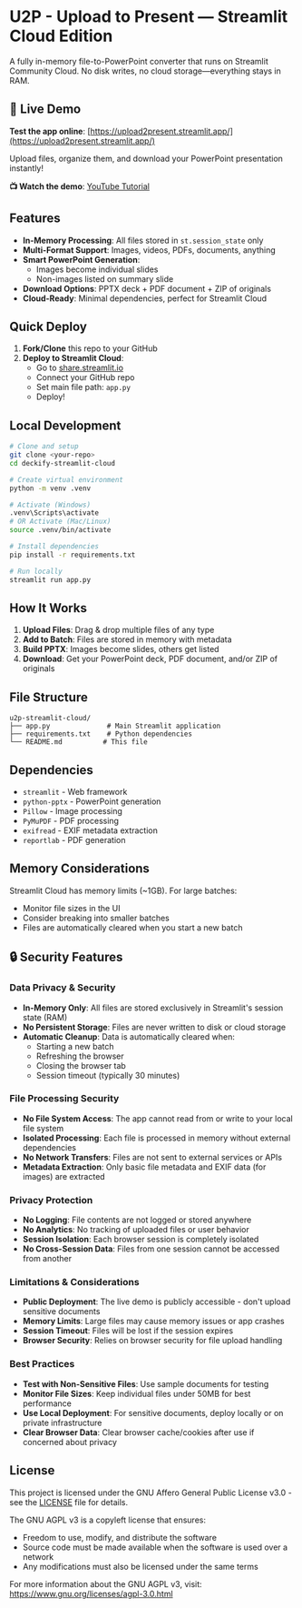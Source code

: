 # U2P - Upload to Present — Streamlit Cloud Edition

A fully in-memory file-to-PowerPoint converter that runs on Streamlit Community Cloud. No disk writes, no cloud storage—everything stays in RAM.

## 🚀 Live Demo

**Test the app online**: [https://upload2present.streamlit.app/](https://upload2present.streamlit.app/)

Upload files, organize them, and download your PowerPoint presentation instantly!

**📺 Watch the demo**: [YouTube Tutorial](https://www.youtube.com/watch?v=WK1nl8ds2m4)

## Features

- **In-Memory Processing**: All files stored in `st.session_state` only
- **Multi-Format Support**: Images, videos, PDFs, documents, anything
- **Smart PowerPoint Generation**: 
  - Images become individual slides
  - Non-images listed on summary slide
- **Download Options**: PPTX deck + PDF document + ZIP of originals
- **Cloud-Ready**: Minimal dependencies, perfect for Streamlit Cloud

## Quick Deploy

1. **Fork/Clone** this repo to your GitHub
2. **Deploy to Streamlit Cloud**:
   - Go to [share.streamlit.io](https://share.streamlit.io)
   - Connect your GitHub repo
   - Set main file path: `app.py`
   - Deploy!

## Local Development

```bash
# Clone and setup
git clone <your-repo>
cd deckify-streamlit-cloud

# Create virtual environment
python -m venv .venv

# Activate (Windows)
.venv\Scripts\activate
# OR Activate (Mac/Linux)
source .venv/bin/activate

# Install dependencies
pip install -r requirements.txt

# Run locally
streamlit run app.py
```

## How It Works

1. **Upload Files**: Drag & drop multiple files of any type
2. **Add to Batch**: Files are stored in memory with metadata
3. **Build PPTX**: Images become slides, others get listed
4. **Download**: Get your PowerPoint deck, PDF document, and/or ZIP of originals

## File Structure

```
u2p-streamlit-cloud/
├── app.py              # Main Streamlit application
├── requirements.txt    # Python dependencies
└── README.md          # This file
```

## Dependencies

- `streamlit` - Web framework
- `python-pptx` - PowerPoint generation
- `Pillow` - Image processing
- `PyMuPDF` - PDF processing
- `exifread` - EXIF metadata extraction
- `reportlab` - PDF generation

## Memory Considerations

Streamlit Cloud has memory limits (~1GB). For large batches:
- Monitor file sizes in the UI
- Consider breaking into smaller batches
- Files are automatically cleared when you start a new batch

## 🔒 Security Features

### Data Privacy & Security
- **In-Memory Only**: All files are stored exclusively in Streamlit's session state (RAM)
- **No Persistent Storage**: Files are never written to disk or cloud storage
- **Automatic Cleanup**: Data is automatically cleared when:
  - Starting a new batch
  - Refreshing the browser
  - Closing the browser tab
  - Session timeout (typically 30 minutes)

### File Processing Security
- **No File System Access**: The app cannot read from or write to your local file system
- **Isolated Processing**: Each file is processed in memory without external dependencies
- **No Network Transfers**: Files are not sent to external services or APIs
- **Metadata Extraction**: Only basic file metadata and EXIF data (for images) are extracted

### Privacy Protection
- **No Logging**: File contents are not logged or stored anywhere
- **No Analytics**: No tracking of uploaded files or user behavior
- **Session Isolation**: Each browser session is completely isolated
- **No Cross-Session Data**: Files from one session cannot be accessed from another

### Limitations & Considerations
- **Public Deployment**: The live demo is publicly accessible - don't upload sensitive documents
- **Memory Limits**: Large files may cause memory issues or app crashes
- **Session Timeout**: Files will be lost if the session expires
- **Browser Security**: Relies on browser security for file upload handling

### Best Practices
- **Test with Non-Sensitive Files**: Use sample documents for testing
- **Monitor File Sizes**: Keep individual files under 50MB for best performance
- **Use Local Deployment**: For sensitive documents, deploy locally or on private infrastructure
- **Clear Browser Data**: Clear browser cache/cookies after use if concerned about privacy

## License

This project is licensed under the GNU Affero General Public License v3.0 - see the [LICENSE](LICENSE) file for details.

The GNU AGPL v3 is a copyleft license that ensures:
- Freedom to use, modify, and distribute the software
- Source code must be made available when the software is used over a network
- Any modifications must also be licensed under the same terms

For more information about the GNU AGPL v3, visit: https://www.gnu.org/licenses/agpl-3.0.html
